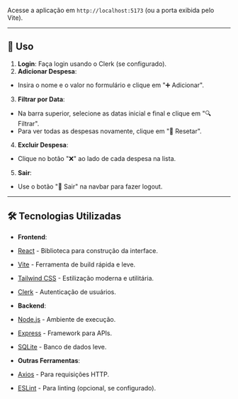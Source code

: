 Acesse a aplicação em `http://localhost:5173` (ou a porta exibida pelo Vite).

---

## 📖 Uso

1. **Login**: Faça login usando o Clerk (se configurado).
2. **Adicionar Despesa**:
- Insira o nome e o valor no formulário e clique em "➕ Adicionar".
3. **Filtrar por Data**:
- Na barra superior, selecione as datas inicial e final e clique em "🔍 Filtrar".
- Para ver todas as despesas novamente, clique em "🔄 Resetar".
4. **Excluir Despesa**:
- Clique no botão "❌" ao lado de cada despesa na lista.
5. **Sair**:
- Use o botão "🚪 Sair" na navbar para fazer logout.

---

## 🛠️ Tecnologias Utilizadas

- **Frontend**:
- [React](https://reactjs.org/) - Biblioteca para construção da interface.
- [Vite](https://vitejs.dev/) - Ferramenta de build rápida e leve.
- [Tailwind CSS](https://tailwindcss.com/) - Estilização moderna e utilitária.
- [Clerk](https://clerk.com/) - Autenticação de usuários.

- **Backend**:
- [Node.js](https://nodejs.org/) - Ambiente de execução.
- [Express](https://expressjs.com/) - Framework para APIs.
- [SQLite](https://www.sqlite.org/) - Banco de dados leve.

- **Outras Ferramentas**:
- [Axios](https://axios-http.com/) - Para requisições HTTP.
- [ESLint](https://eslint.org/) - Para linting (opcional, se configurado).


